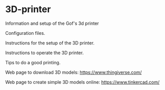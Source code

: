 # 3D-printer
Information and setup of the Gof's 3d printer

Configuration files.

Instructions for the setup of the 3D printer.

Instructions to operate the 3D printer.

Tips to do a good printing.

Web page to download 3D models: https://www.thingiverse.com/

Web page to create simple 3D models online: https://www.tinkercad.com/
